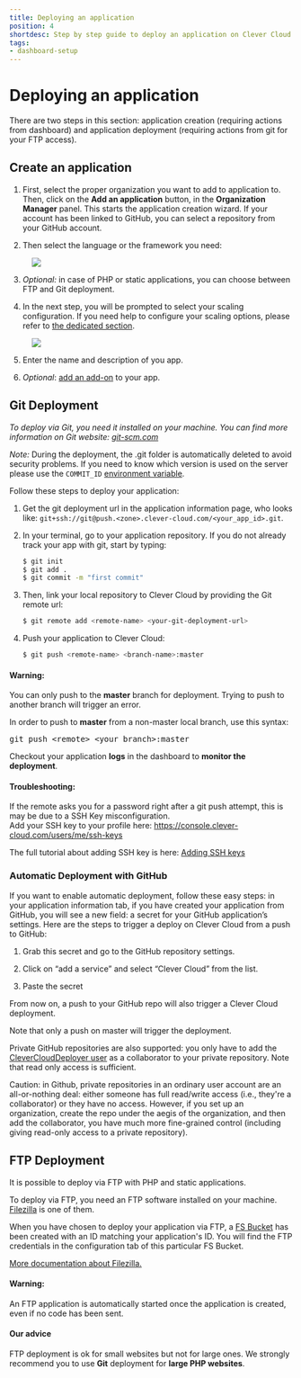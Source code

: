 ```yaml
---
title: Deploying an application
position: 4
shortdesc: Step by step guide to deploy an application on Clever Cloud.
tags:
- dashboard-setup
---
```


# Deploying an application

There are two steps in this section: application creation (requiring actions from
dashboard) and application deployment (requiring actions from git for your FTP access).

## Create an application

 1. First, select the proper organization you want to add to application to. Then,
 click on the **Add an application** button, in the **Organization Manager** panel.
 This starts the application creation wizard. If your account has been linked to
 GitHub, you can select a repository from your GitHub account.

 2. Then select the language or the framework you need:
 <figure class="cc-content-img"><img src="/doc/assets/images/select-lang.png"></figure>

 3. *Optional:* in case of PHP or static applications, you can choose between FTP
 and Git deployment.

 4. In the next step, you will be prompted to select your scaling configuration.
 If you need help to configure your scaling options, please refer to
 [the dedicated section](/doc/clever-cloud-overview/scaling/).

 <figure class="cc-content-img">
   <img src="/doc/assets/images/select-scalab.png"/>
 </figure>

 5. Enter the name and description of you app.

 6. *Optional*: [add an add-on](/doc/addons/clever-cloud-addons/) to your app.

## Git Deployment

*To deploy via Git, you need it installed on your machine. You can find more
information on Git website: [git-scm.com](http://git-scm.com)*

*Note:* During the deployment, the .git folder is automatically deleted to avoid security problems. If you need to know
which version is used on the server please use the `COMMIT_ID` [environment variable](/doc/admin-console/environment-variables/).

Follow these steps to deploy your application:

 1. Get the git deployment url in the application information page, who looks like:
 ``git+ssh://git@push.<zone>.clever-cloud.com/<your_app_id>.git``.

 2. In your terminal, go to your application repository. If you do not already track your app with git, start by typing:

	```bash
	$ git init
	$ git add .
	$ git commit -m "first commit"
	```

 3. Then, link your local repository to Clever Cloud by providing the Git remote url:

	```bash
	$ git remote add <remote-name> <your-git-deployment-url>
	```

 4. Push your application to Clever Cloud:

	```bash
	$ git push <remote-name> <branch-name>:master
	```

 <div class="alert alert-hot-problems">
   <h4>Warning:</h4>
   <p>You can only push to the <strong>master</strong> branch for deployment.
   Trying to push to another branch will trigger an error.</p>
   <p>In order to push to <strong>master</strong> from a non-master local branch, use this syntax:</p>
   <pre>git push &lt;remote&gt; &lt;your branch&gt;:master</pre>
 </div>

 Checkout your application **logs** in the dashboard to **monitor the deployment**.

 <div class="alert alert-hot-problems">
   <h4>Troubleshooting:</h4>
   <p>If the remote asks you for a password right after a git push attempt, this is may be due to a SSH Key misconfiguration.
   <br>Add your SSH key to your profile here:
   <a href="https://console.clever-cloud.com/users/me/ssh-keys">https://console.clever-cloud.com/users/me/ssh-keys</a></p>
   <p>The full tutorial about adding SSH key is here: <a href="/doc/admin-console/ssh-keys/">Adding SSH keys</a> </p>
 </div>

### Automatic Deployment with GitHub

If you want to enable automatic deployment, follow these easy steps: in your application
information tab, if you have created your application from GitHub, you will
see a new field: a secret for your GitHub application’s settings. Here are the
steps to trigger a deploy on Clever Cloud from a push to GitHub:

 1. Grab this secret and go to the GitHub repository settings.

 2. Click on “add a service” and select “Clever Cloud” from the list.

 3. Paste the secret

From now on, a push to your GitHub repo will also trigger a Clever Cloud deployment.

Note that only a push on master will trigger the deployment.

Private GitHub repositories are also supported: you only have to add the <a href="https://github.com/CleverCloudDeployer">CleverCloudDeployer user</a> as a collaborator to your private repository. Note that read only access is sufficient.

Caution: in Github, private repositories in an ordinary user account are an all-or-nothing deal: either someone has full read/write access (i.e., they're a collaborator) or they have no access. However, if you set up an organization, create the repo under the aegis of the organization, and then add the collaborator, you have much more fine-grained control (including giving read-only access to a private repository).

## FTP Deployment

It is possible to deploy via FTP with PHP and static applications.  

To deploy via FTP, you need an FTP software installed on your machine. [Filezilla](https://filezilla-project.org/) is
one of them.

When you have chosen to deploy your application via FTP, a [FS Bucket](/doc/addons/fs_buckets/) has been created with an ID
matching your application's ID. You will find the FTP credentials in the configuration tab of this particular FS Bucket.

[More documentation about Filezilla.](https://wiki.filezilla-project.org/FileZilla_Client_Tutorial_%28en%29)


<div class="alert alert-hot-problems">
<h4>Warning:</h4>
<p>An FTP application is automatically started once the application is created, even if no code has been sent.</p>
</div>


<div class="alert alert-hot-problems">
<h4>Our advice</h4>
<p>FTP deployment is ok for small websites but not for large ones. We strongly
recommend you to use <b>Git</b> deployment for <b>large PHP websites</b>.</p>
</div>
